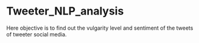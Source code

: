 # Tweeter_NLP_analysis
Here objective is to find out the vulgarity level and sentiment of the tweets of tweeter social media.
